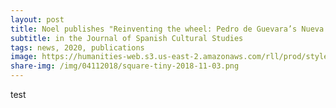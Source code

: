 ```yaml
---
layout: post
title: Noel publishes "Reinventing the wheel: Pedro de Guevara’s Nueva y sutil invencion as pedagogical technology"
subtitle: in the Journal of Spanish Cultural Studies 
tags: news, 2020, publications
image: https://humanities-web.s3.us-east-2.amazonaws.com/rll/prod/styles/square_image_large/s3/2019-08/IMG_5172.jpg
share-img: /img/04112018/square-tiny-2018-11-03.png
---
```


test
